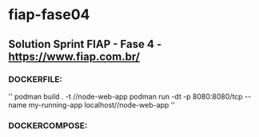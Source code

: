 # fiap-fase04

## Solution Sprint FIAP - Fase 4 - https://www.fiap.com.br/


### DOCKERFILE:

''
podman build . -t <user>//node-web-app
podman run -dt -p 8080:8080/tcp --name my-running-app localhost/<user>/node-web-app
''

### DOCKERCOMPOSE:

